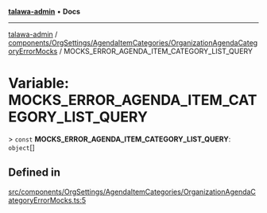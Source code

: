 [**talawa-admin**](../../../../../README.md) • **Docs**

***

[talawa-admin](../../../../../modules.md) / [components/OrgSettings/AgendaItemCategories/OrganizationAgendaCategoryErrorMocks](../README.md) / MOCKS\_ERROR\_AGENDA\_ITEM\_CATEGORY\_LIST\_QUERY

# Variable: MOCKS\_ERROR\_AGENDA\_ITEM\_CATEGORY\_LIST\_QUERY

\> `const` **MOCKS\_ERROR\_AGENDA\_ITEM\_CATEGORY\_LIST\_QUERY**: `object`[]

## Defined in

[src/components/OrgSettings/AgendaItemCategories/OrganizationAgendaCategoryErrorMocks.ts:5](https://github.com/PalisadoesFoundation/talawa-admin/blob/6393648179f5fe59037f42564a6a7bc1ca4e7f9d/src/components/OrgSettings/AgendaItemCategories/OrganizationAgendaCategoryErrorMocks.ts#L5)
